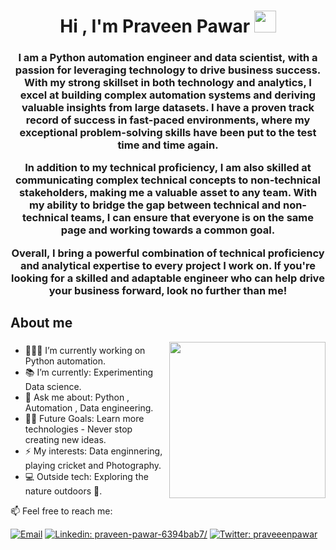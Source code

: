 <h1 align="center"><b>Hi , I'm Praveen Pawar </b><img src="https://media.giphy.com/media/hvRJCLFzcasrR4ia7z/giphy.gif" width="35"></h1>

<h3 align="center"> I am a Python automation engineer and data scientist, with a passion for leveraging technology to drive business success. With my strong skillset in both technology and analytics, I excel at building complex automation systems and deriving valuable insights from large datasets. I have a proven track record of success in fast-paced environments, where my exceptional problem-solving skills have been put to the test time and time again.

In addition to my technical proficiency, I am also skilled at communicating complex technical concepts to non-technical stakeholders, making me a valuable asset to any team. With my ability to bridge the gap between technical and non-technical teams, I can ensure that everyone is on the same page and working towards a common goal.

Overall, I bring a powerful combination of technical proficiency and analytical expertise to every project I work on. If you're looking for a skilled and adaptable engineer who can help drive your business forward, look no further than me! </h3>

## **About me**
<picture> <img align="right" src="https://user-images.githubusercontent.com/97470591/211007344-adf1cb3d-93d9-447a-af88-29403126c5c1.gif" width = 250px></picture>

### 
- 🧑🏽‍💻 I’m currently working on Python automation.
- 📚 I’m currently: Experimenting Data science.
- 💬 Ask me about: Python , Automation , Data engineering.
- 💪🏼 Future Goals: Learn more technologies - Never stop creating new ideas.
- ⚡ My interests: Data enginnering, playing cricket and Photography.
- 💻 Outside tech: Exploring the nature outdoors 🌴.

📫  Feel free to reach me:

[![Email](https://img.shields.io/badge/Email-%40praveenpawar414@gmail.com%20-blue)](mailto:praveenpawar414@gmail.com?)
[![Linkedin: praveen-pawar-6394bab7/](https://img.shields.io/badge/-PraveenPawar-blue?style=flat-square&logo=Linkedin&logoColor=white&link=https://www.linkedin.com/in/praveen-pawar-6394bab7/)](https://www.linkedin.com/in/praveen-pawar-6394bab7/)
[![Twitter: praveeenpawar](https://img.shields.io/twitter/follow/praveeenpawar?style=social)](https://twitter.com/praveeenpawar)

